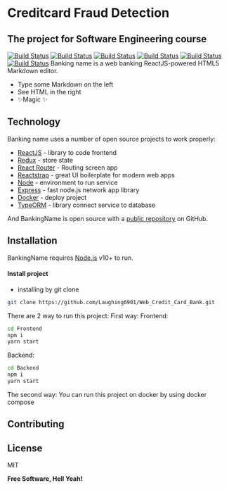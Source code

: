 # Creditcard Fraud Detection
## The project for Software Engineering course


 [![Build Status](https://img.shields.io/badge/Build-passing-success)](https://nodejs.org/en/download/) [![Build Status](https://img.shields.io/badge/Node-v14.17.6-brightgreen)][node] [![Build Status](https://img.shields.io/badge/React-v17.0.2-important)][reactjs] [![Build Status](https://img.shields.io/badge/Redux-v7.5.0-orange)][redux] [![Build Status](https://img.shields.io/badge/Express-v4.17.1-yellow)][express] [![Build Status](https://img.shields.io/badge/MySql-v8.0.0-success)][mysql]
Banking name is a web banking 
ReactJS-powered HTML5 Markdown editor.

- Type some Markdown on the left
- See HTML in the right
- ✨Magic ✨

## Technology

Banking name uses a number of open source projects to work properly:

- [ReactJS] - library to code frontend
- [Redux] - store state
- [React Router] - Routing screen app
- [Reactstrap] - great UI boilerplate for modern web apps
- [Node] - environment to run service 
- [Express] - fast node.js network app library
- [Docker] - deploy project 
- [TypeORM] - library connect service to database

And BankingName is open source with a [public repository](https://github.com/miqann/PDM-Project/tree/main/FrontEnd/src/components)
 on GitHub.

## Installation

BankingName requires [Node.js](https://nodejs.org/) v10+ to run.
#### Install project
- installing by git clone
```bash
git clone https://github.com/Laughing6901/Web_Credit_Card_Bank.git
```
There are 2 way to run this project: 
First way:
Frontend:
```bash
cd Frontend
npm i
yarn start
```
Backend:
```bash
cd Backend
npm i
yarn start
```

The second way:
You can run this project on docker by using docker compose

## Contributing


## License

MIT

**Free Software, Hell Yeah!**

[//]: # (These are reference links used in the body of this note and get stripped out when the markdown processor does its job. There is no need to format nicely because it shouldn't be seen. Thanks SO - http://stackoverflow.com/questions/4823468/store-comments-in-markdown-syntax)

   [git-repo-url]: <https://github.com/Laughing6901/Web_Credit_Card_Bank>
   [Redux]: <http://redux.js.org>
   [MySql]: <http://mysql.com>
   [node]: <http://nodejs.org>
   [Reactstrap]: <http://twitter.github.com/bootstrap/>
   [express]: <http://expressjs.com>
   [ReactJS]: <https://reactjs.org>
   [Docker]: <https://www.docker.com>
   [React Router]: <https://reactrouter.com>
   [TypeORM]: <https://typeorm.io/#/>